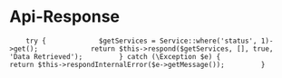 # Api-Response
        try {             $getServices = Service::where('status', 1)->get();             return $this->respond($getServices, [], true, 'Data Retrieved');         } catch (\Exception $e) {             return $this->respondInternalError($e->getMessage());         }
